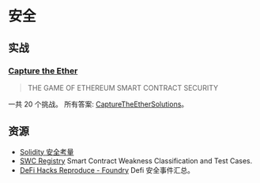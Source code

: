 # 安全
## 实战
### [Capture the Ether](https://capturetheether.com/)
> THE GAME OF ETHEREUM SMART CONTRACT SECURITY


一共 20 个挑战。
所有答案: [CaptureTheEtherSolutions](https://github.com/AlanRacciatti/CaptureTheEtherSolutions)。

## 资源
* [Solidity 安全考量](https://solidity-cn.readthedocs.io/zh/develop/security-considerations.html)
* [SWC Registry](https://swcregistry.io/) Smart Contract Weakness Classification and Test Cases.
* [DeFi Hacks Reproduce - Foundry](https://github.com/SunWeb3Sec/DeFiHackLabs) Defi 安全事件汇总。